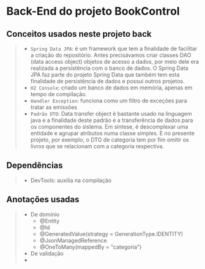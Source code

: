 # Back-End do projeto BookControl


## Conceitos usados neste projeto back
>  - `Spring Data JPA`: é um framework que tem a finalidade de facilitar a criação do repositório. Antes precisávamos criar classes DAO (data access object) objetos de acesso a dados, por meio dele era realizada a persistência com o banco de dados.  O Spring Data JPA faz parte do projeto Spring Data que também tem esta finalidade de persistência de dados e possui outros projetos.
>  - `H2 Console`: criado um banco de dados em memória, apenas em tempo de compilação.
>  - `Handler Exception`: funciona como um filtro de exceções para tratar as emissões
>  - `Padrão DTO`: Data transfer object é bastante usado na linguagem java e a finalidade deste padrão é a transferência de dados para os componentes do sistema. Em síntese, é descomplexar uma entidade e agrupar atributos numa classe simples. E no presente projeto, por exemplo, o DTO de categoria tem por fim omitir os livros que se relacionam com a categoria respectiva.

## Dependências
> - DevTools: auxilia na compilação
## Anotações usadas
> - De domínio
>   - @Entity
>   - @Id
>   - @GeneratedValue(strategy = GenerationType.IDENTITY)
>   - @JsonManagedReference
>   - @OneToMany(mappedBy = "categoria")
> - De validação
>  - 